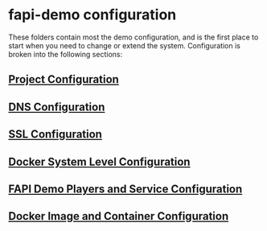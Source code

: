 # fapi-demo configuration
These folders contain most the demo configuration, and is the first place to
start when you need to change or extend the system.  Configuration is broken
into the following sections:

## [Project Configuration](project.d/README.md)

## [DNS Configuration](dns.d/README.md)

## [SSL Configuration](ssl.d/README.md)

## [Docker System Level Configuration](docker.d/README.md)

## [FAPI Demo Players and Service Configuration](players.d/README.md)

## [Docker Image and Container Configuration](services.d/README.md)